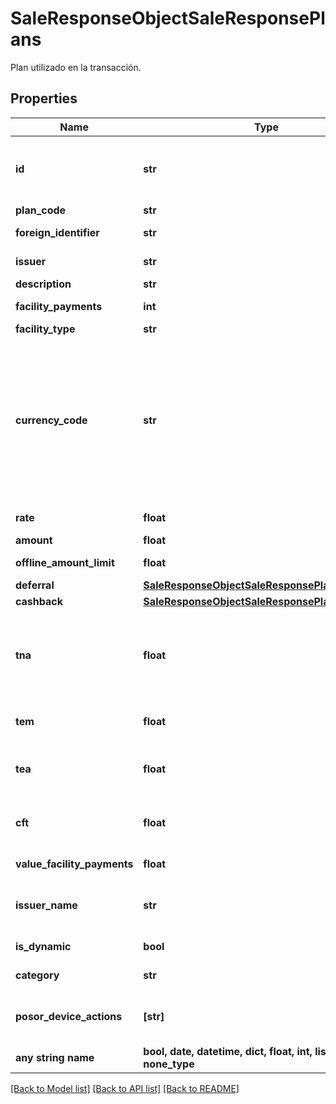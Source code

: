 # SaleResponseObjectSaleResponsePlans

Plan utilizado en la transacción.

## Properties
Name | Type | Description | Notes
------------ | ------------- | ------------- | -------------
**id** | **str** | Identificador interno formado por el TEF por una combinación de datos del plan especifico. Si el plan no posee un código de emisor, el último campo no estará presente (ni el _). | [optional] 
**plan_code** | **str** | código de el plan. | [optional] 
**foreign_identifier** | **str** | ID externo para que el punto de venta pueda reconocer el plan. | [optional] 
**issuer** | **str** | ID del emisor que se encuentra disponible para este plan. | [optional] 
**description** | **str** | Descripción del plan. | [optional] 
**facility_payments** | **int** | Cantidad de cuotas que permite este plan | [optional] 
**facility_type** | **str** | Tipo de Plan de Financiación | [optional] 
**currency_code** | **str** | código de Moneda - ISO 4217 &lt;https://en.wikipedia.org/wiki/ISO_4217 Se puede utilizar la Codificación Alfabética o Numérica &lt;br /&gt;   * Num   - Alpha - Description &lt;br /&gt;   * &#39;032&#39; - &#39;ARS&#39; - Pesos Argentinos &lt;br /&gt;   * &#39;152&#39; - &#39;CLP&#39; - Pesos Chilenos &lt;br/&gt;   * &#39;484&#39; - &#39;MXN&#39; - Pesos Mexicanos &lt;br/&gt;   * &#39;840&#39; - &#39;USD&#39; - dólares Americanos &lt;br/&gt;   * &#39;878&#39; - &#39;EUR&#39; - Euros &lt;br/&gt;   * &#39;858&#39; - &#39;UYU&#39; - Pesos Uruguayos &lt;br/&gt;   * &#39;878&#39; - &#39;EUR&#39; - Euros &lt;br/&gt;   * &#39;986&#39; - &#39;BRL&#39; - Real Brasileño | [optional] 
**rate** | **float** | Porcentaje de recargo completo para el monto de la operación. | [optional] 
**amount** | **float** | Monto debido al porcentaje de recargo. | [optional] 
**offline_amount_limit** | **float** | Monto máximo para operar de forma OFFLINE. | [optional] 
**deferral** | [**SaleResponseObjectSaleResponsePlansDeferral**](SaleResponseObjectSaleResponsePlansDeferral.md) |  | [optional] 
**cashback** | [**SaleResponseObjectSaleResponsePlansCashback**](SaleResponseObjectSaleResponsePlansCashback.md) |  | [optional] 
**tna** | **float** | Se informará la tasa nominal anual, en casos en que el plan elegido para realizar la venta lo posea. Por ejemplo, el plan especial llamado Plan V de Prisma informará este valor, dado que se obtendrá dinámicamente, consultandolo instante a instante. | [optional] 
**tem** | **float** | Se informará la tasa efectiva mensual, en casos en que el plan elegido para realizar la venta lo posea.  | [optional] 
**tea** | **float** | Tasa Efectiva anual. Este campo estará presente solo si el tipo de plan es dinámico, o si fue ingresado un valor en la base de datos. | [optional] 
**cft** | **float** | Costo Financiero Total. Este campo estará presente solo si el tipo de plan es dinámico, o si fue ingresado un valor en la base de datos.         | [optional] 
**value_facility_payments** | **float** | Monto final a pagar en cada una de las cuotas en las que se divida la compra | [optional] 
**issuer_name** | **str** | Nombre del emisor de este plan. Estará presente solo si existe un solo emisor para todos los planes, o si el plan es dinámico | [optional] 
**is_dynamic** | **bool** | Flag que indica si el plan es del tipo dinamico o no | [optional] 
**category** | **str** | Campo que le permite al punto de venta elegir entre un plan u otro | [optional] 
**posor_device_actions** | **[str]** | Lista de Acciones que debe ejecutar el POS o el Dispositvo para el caso que este Plan sea seleccionado. Acciones para el Device &lt;b&gt;RequestPIN&lt;/b&gt; | [optional] 
**any string name** | **bool, date, datetime, dict, float, int, list, str, none_type** | any string name can be used but the value must be the correct type | [optional]

[[Back to Model list]](../README.md#documentation-for-models) [[Back to API list]](../README.md#documentation-for-api-endpoints) [[Back to README]](../README.md)


